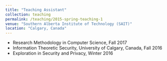 ```yaml
---
title: "Teaching Assistant"
collection: teaching
permalink: /teaching/2015-spring-teaching-1
venue: "Southern Alberta Institute of Technology (SAIT)"
location: "Calgary, Canada"
---
```


* Research Methodology in Computer Science, Fall 2017
* Information Theoretic Security, University of Calgary, Canada, Fall 2016
* Exploration in Security and Privacy, Winter 2016
